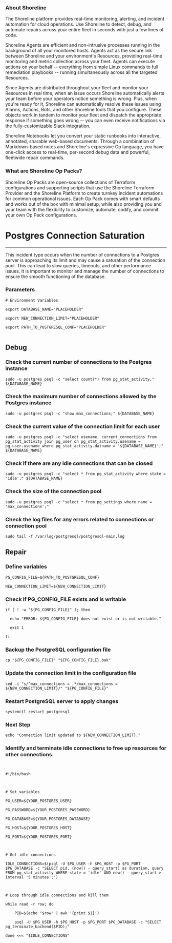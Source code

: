 
### About Shoreline
The Shoreline platform provides real-time monitoring, alerting, and incident automation for cloud operations. Use Shoreline to detect, debug, and automate repairs across your entire fleet in seconds with just a few lines of code.

Shoreline Agents are efficient and non-intrusive processes running in the background of all your monitored hosts. Agents act as the secure link between Shoreline and your environment's Resources, providing real-time monitoring and metric collection across your fleet. Agents can execute actions on your behalf -- everything from simple Linux commands to full remediation playbooks -- running simultaneously across all the targeted Resources.

Since Agents are distributed throughout your fleet and monitor your Resources in real time, when an issue occurs Shoreline automatically alerts your team before your operators notice something is wrong. Plus, when you're ready for it, Shoreline can automatically resolve these issues using Alarms, Actions, Bots, and other Shoreline tools that you configure. These objects work in tandem to monitor your fleet and dispatch the appropriate response if something goes wrong -- you can even receive notifications via the fully-customizable Slack integration.

Shoreline Notebooks let you convert your static runbooks into interactive, annotated, sharable web-based documents. Through a combination of Markdown-based notes and Shoreline's expressive Op language, you have one-click access to real-time, per-second debug data and powerful, fleetwide repair commands.

### What are Shoreline Op Packs?
Shoreline Op Packs are open-source collections of Terraform configurations and supporting scripts that use the Shoreline Terraform Provider and the Shoreline Platform to create turnkey incident automations for common operational issues. Each Op Pack comes with smart defaults and works out of the box with minimal setup, while also providing you and your team with the flexibility to customize, automate, codify, and commit your own Op Pack configurations.

# Postgres Connection Saturation
---

This incident type occurs when the number of connections to a Postgres server is approaching its limit and may cause a saturation of the connection pool. This can lead to slow queries, timeouts, and other performance issues. It is important to monitor and manage the number of connections to ensure the smooth functioning of the database.

### Parameters
```shell
# Environment Variables

export DATABASE_NAME="PLACEHOLDER"

export NEW_CONNECTION_LIMIT="PLACEHOLDER"

export PATH_TO_POSTGRESQL_CONF="PLACEHOLDER"


```

## Debug

### Check the current number of connections to the Postgres instance
```shell
sudo -u postgres psql -c "select count(*) from pg_stat_activity;" ${DATABASE_NAME}
```

### Check the maximum number of connections allowed by the Postgres instance
```shell
sudo -u postgres psql -c "show max_connections;" ${DATABASE_NAME}
```

### Check the current value of the connection limit for each user
```shell
sudo -u postgres psql -c "select usename, current_connections from pg_stat_activity join pg_user on pg_stat_activity.usename = pg_user.usename where pg_stat_activity.datname = '${DATABASE_NAME}';" ${DATABASE_NAME}
```

### Check if there are any idle connections that can be closed
```shell
sudo -u postgres psql -c "select * from pg_stat_activity where state = 'idle';" ${DATABASE_NAME}
```

### Check the size of the connection pool
```shell
sudo -u postgres psql -c "select * from pg_settings where name = 'max_connections';"
```

### Check the log files for any errors related to connections or connection pool
```shell
sudo tail -f /var/log/postgresql/postgresql-main.log
```

## Repair

### Define variables
```shell
PG_CONFIG_FILE=${PATH_TO_POSTGRESQL_CONF}

NEW_CONNECTION_LIMIT=${NEW_CONNECTION_LIMIT}
```

### Check if PG_CONFIG_FILE exists and is writable
```shell
if [ ! -w "${PG_CONFIG_FILE}" ]; then

  echo "ERROR: ${PG_CONFIG_FILE} does not exist or is not writable."

  exit 1

fi
```

### Backup the PostgreSQL configuration file
```shell
cp "${PG_CONFIG_FILE}" "${PG_CONFIG_FILE}.bak"
```

### Update the connection limit in the configuration file
```shell
sed -i "s/^max_connections = .*/max_connections = ${NEW_CONNECTION_LIMIT}/" "${PG_CONFIG_FILE}"
```

### Restart PostgreSQL server to apply changes
```shell
systemctl restart postgresql
```

### Next Step
```shell
echo "Connection limit updated to ${NEW_CONNECTION_LIMIT}."
```

### Identify and terminate idle connections to free up resources for other connections.
```shell


#!/bin/bash



# Set variables

PG_USER=${YOUR_POSTGRES_USER}

PG_PASSWORD=${YOUR_POSTGRES_PASSWORD}

PG_DATABASE=${YOUR_POSTGRES_DATABASE}

PG_HOST=${YOUR_POSTGRES_HOST}

PG_PORT=${YOUR_POSTGRES_PORT}



# Get idle connections

IDLE_CONNECTIONS=$(psql -U $PG_USER -h $PG_HOST -p $PG_PORT $PG_DATABASE -c "SELECT pid, (now() - query_start) as duration, query FROM pg_stat_activity WHERE state = 'idle' AND now() - query_start > interval '5 minutes';")



# Loop through idle connections and kill them

while read -r row; do

    PID=$(echo "$row" | awk '{print $1}')

    psql -U $PG_USER -h $PG_HOST -p $PG_PORT $PG_DATABASE -c "SELECT pg_terminate_backend($PID);"

done <<< "$IDLE_CONNECTIONS"


```